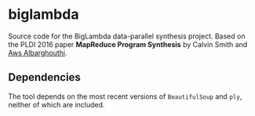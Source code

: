 # biglambda
Source code for the BigLambda data-parallel synthesis project. Based on the PLDI 2016 paper **MapReduce Program Synthesis** by Calvin Smith and [Aws Albarghouthi](pages.cs.wisc.edu/~aws/).

## Dependencies
The tool depends on the most recent versions of `BeautifulSoup` and `ply`, neither of which are included.
